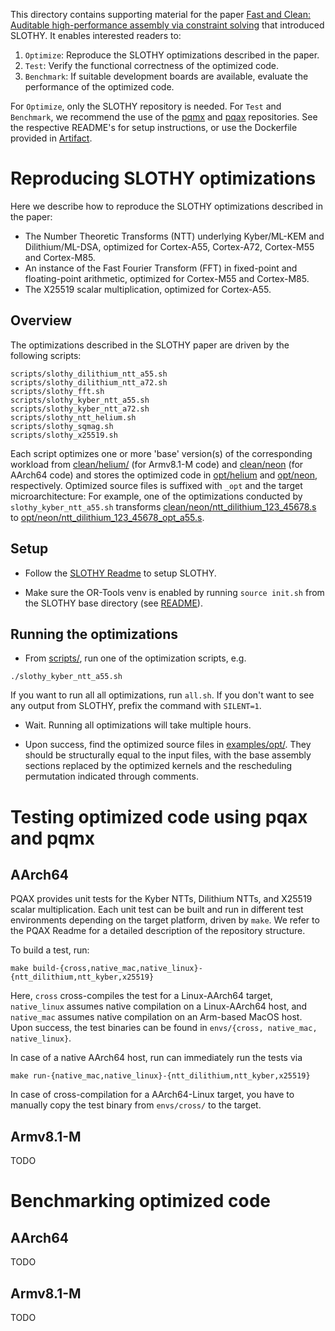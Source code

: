 This directory contains supporting material for the paper [Fast and Clean: Auditable
high-performance assembly via constraint solving](https://eprint.iacr.org/2022/1303.pdf)
that introduced SLOTHY. It enables interested readers to:

1. `Optimize`: Reproduce the SLOTHY optimizations described in the paper.
2. `Test`: Verify the functional correctness of the optimized code.
3. `Benchmark`: If suitable development boards are available, evaluate the performance of the optimized code.

For `Optimize`, only the SLOTHY repository is needed. For `Test` and `Benchmark`, we recommend the use of the [pqmx](https://github.com/slothy-optimizer/pqmx) and [pqax](https://github.com/slothy-optimizer/pqax)
repositories. See the respective README's for setup instructions, or use the Dockerfile provided in
[Artifact](artifact).

# Reproducing SLOTHY optimizations

Here we describe how to reproduce the SLOTHY optimizations described in the paper:
  - The Number Theoretic Transforms (NTT) underlying Kyber/ML-KEM and Dilithium/ML-DSA, optimized for Cortex-A55,
    Cortex-A72, Cortex-M55 and Cortex-M85.
  - An instance of the Fast Fourier Transform (FFT) in fixed-point and floating-point arithmetic,
    optimized for Cortex-M55 and Cortex-M85.
  - The X25519 scalar multiplication, optimized for Cortex-A55.

## Overview

The optimizations described in the SLOTHY paper are driven by the following scripts:

```
scripts/slothy_dilithium_ntt_a55.sh
scripts/slothy_dilithium_ntt_a72.sh
scripts/slothy_fft.sh
scripts/slothy_kyber_ntt_a55.sh
scripts/slothy_kyber_ntt_a72.sh
scripts/slothy_ntt_helium.sh
scripts/slothy_sqmag.sh
scripts/slothy_x25519.sh
```

Each script optimizes one or more 'base' version(s) of the corresponding workload from [clean/helium/](./clean/helium/)
(for Armv8.1-M code) and [clean/neon](clean/neon) (for AArch64 code) and stores the optimized
code in [opt/helium](./opt/helium) and [opt/neon](./opt/neon), respectively. Optimized
source files is suffixed with `_opt` and the target microarchitecture: For example, one of the optimizations conducted
by `slothy_kyber_ntt_a55.sh` transforms
[clean/neon/ntt_dilithium_123_45678.s](./clean/neon/ntt_dilithium_123_45678.s) to
[opt/neon/ntt_dilithium_123_45678_opt_a55.s](./opt/neon/ntt_dilithium_123_45678_opt_a55.s).

## Setup

* Follow the [SLOTHY Readme](../README.md) to setup SLOTHY.

* Make sure the OR-Tools venv is enabled by running `source init.sh` from the SLOTHY base directory (see
  [README](../README.md)).

## Running the optimizations

* From [scripts/](./scripts/), run one of the optimization scripts, e.g.

```
./slothy_kyber_ntt_a55.sh
```

If you want to run all all optimizations, run `all.sh`. If you don't want to see any output from SLOTHY, prefix the
command with `SILENT=1`.

* Wait. Running all optimizations will take multiple hours.

* Upon success, find the optimized source files in [examples/opt/](../examples/opt). They should be structurally equal
  to the input files, with the base assembly sections replaced by the optimized kernels and the rescheduling permutation
  indicated through comments.

# Testing optimized code using pqax and pqmx

## AArch64

PQAX provides unit tests for the Kyber NTTs, Dilithium NTTs, and X25519 scalar multiplication. Each unit test can be
built and run in different test environments depending on the target platform, driven by `make`. We refer to the PQAX
Readme for a detailed description of the repository structure.

To build a test, run:

```
make build-{cross,native_mac,native_linux}-{ntt_dilithium,ntt_kyber,x25519}
```

Here, `cross` cross-compiles the test for a Linux-AArch64 target, `native_linux` assumes native compilation on a
Linux-AArch64 host, and `native_mac` assumes native compilation on an Arm-based MacOS host. Upon success, the test
binaries can be found in `envs/{cross, native_mac, native_linux}`.

In case of a native AArch64 host, run can immediately run the tests via

```
make run-{native_mac,native_linux}-{ntt_dilithium,ntt_kyber,x25519}
```

In case of cross-compilation for a AArch64-Linux target, you have to manually copy the test binary from `envs/cross/` to
the target.

## Armv8.1-M

TODO

# Benchmarking optimized code

## AArch64

TODO

## Armv8.1-M

TODO
